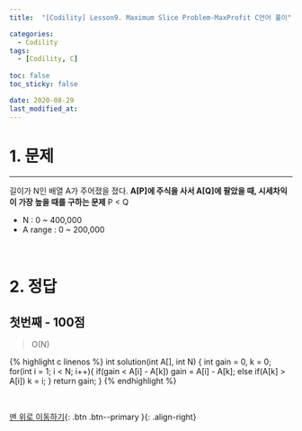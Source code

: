 ```yaml
---
title:  "[Codility] Lesson9. Maximum Slice Problem-MaxProfit C언어 풀이" 

categories:
  - Codility
tags:
  - [Codility, C]
 
toc: false
toc_sticky: false

date: 2020-08-29
last_modified_at:
---
```

# 1. 문제
---
길이가 N인 배열 A가 주어졌을 졌다. **A[P]에 주식을 사서 A[Q]에 팔았을 때, 시세차익이 가장 높을 때를 구하는 문제**  P < Q   
- N : 0 ~ 400,000   
- A range : 0 ~ 200,000

<br>

# 2. 정답
## 첫번째 - 100점
>O(N)

{% highlight c linenos %}
int solution(int A[], int N) {
    int gain = 0, k = 0;
    for(int i = 1; i < N; i++){
        if(gain  < A[i] - A[k])
            gain = A[i] - A[k];
        else if(A[k] > A[i])
            k = i;
    }
    return gain;
}
{% endhighlight %}

<br>

[맨 위로 이동하기](#){: .btn .btn--primary }{: .align-right}